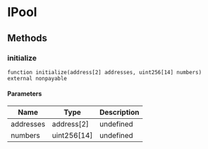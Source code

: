 # IPool









## Methods

### initialize

```solidity
function initialize(address[2] addresses, uint256[14] numbers) external nonpayable
```





#### Parameters

| Name | Type | Description |
|---|---|---|
| addresses | address[2] | undefined |
| numbers | uint256[14] | undefined |




